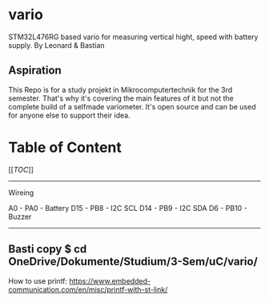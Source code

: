 # vario
STM32L476RG based vario for measuring vertical hight, speed with battery supply. 
By Leonard & Bastian
## Aspiration
This Repo is for a study projekt in Mikrocomputertechnik for the 3rd semester. That's why it's covering the main features of it but not the complete build of a selfmade variometer. It's open source and can be used for anyone else to support their idea.
# Table of Content
[[_TOC_]]


---------------------------------------------------
Wireing

A0 	- PA0 	- Battery
D15	- PB8	- I2C SCL
D14	- PB9	- I2C SDA
D6	- PB10	- Buzzer


---------------------------------------------------
Basti copy
$ cd OneDrive/Dokumente/Studium/3-Sem/uC/vario/
---------------------------------------------------

How to use printf:
https://www.embedded-communication.com/en/misc/printf-with-st-link/


